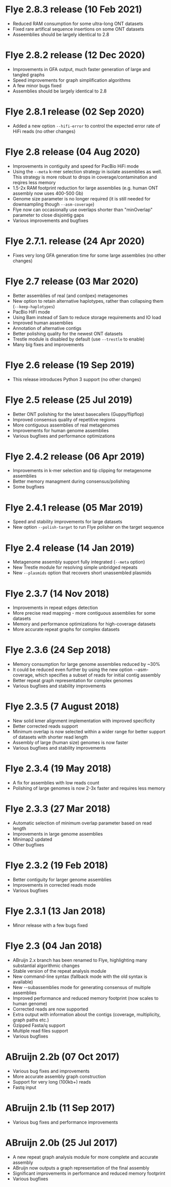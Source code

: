 Flye 2.8.3 release (10 Feb 2021)
===============================
* Reduced RAM consumption for some ultra-long ONT datasets
* Fixed rare artifical sequence insertions on some ONT datasets
* Asseemblies should be largely identical to 2.8

Flye 2.8.2 release (12 Dec 2020)
===============================
* Improvements in GFA output, much faster generation of large and tangled graphs
* Speed improvements for graph simplification algorithms
* A few minor bugs fixed
* Assemblies should be largely identical to 2.8

Flye 2.8.1 release (02 Sep 2020)
===============================
* Added a new option `--hifi-error` to control the expected error rate of HiFi reads (no other changes)

Flye 2.8 release (04 Aug 2020)
==============================
* Improvements in contiguity and speed for PacBio HiFi mode
* Using the `--meta` k-mer selection strategy in isolate assemblies as well.
This strategy is more robust to drops in coverage/contamination and reqires less memory
* 1.5-2x RAM footprint reduction for large assemblies (e.g. human ONT assembly now uses 400-500 Gb)
* Genome size parameter is no longer required (it is still needed for downsampling though `--asm-coverage`)
* Flye now can occasionally use overlaps shorter than "minOverlap" parameter to close disjointig gaps
* Various improvements and bugfixes

Flye 2.7.1. release (24 Apr 2020)
=================================
* Fixes very long GFA generation time for some large assemblies (no other changes)

Flye 2.7 release (03 Mar 2020)
==============================
* Better assemblies of real (and comlpex) metagenomes
* New option to retain alternative haplotypes, rather than collapsing them (`--keep-haplotypes`)
* PacBio HiFi mode
* Using Bam instead of Sam to reduce storage requirements and IO load
* Improved human assemblies
* Annotation of alternative contigs
* Better polishing quality for the newest ONT datasets
* Trestle module is disabled by default (use `--trestle` to enable)
* Many big fixes and improvements

Flye 2.6 release (19 Sep 2019)
==============================
* This release introduces Python 3 support (no other changes)

Flye 2.5 release (25 Jul 2019)
==============================
* Better ONT polishing for the latest basecallers (Guppy/flipflop)
* Improved consensus quality of repetitive regions
* More contiguous assemblies of real metagenomes
* Improvements for human genome assemblies
* Various bugfixes and performance optimizations

Flye 2.4.2 release (06 Apr 2019)
================================
* Improvements in k-mer selection and tip clipping for metagenome assemblies
* Better memory managment during consensus/polishing
* Some bugfixes

Flye 2.4.1 release (05 Mar 2019)
================================
* Speed and stability improvements for large datasets
* New option `--polish-target` to run Flye polisher on the target sequence


Flye 2.4 release (14 Jan 2019)
==============================
* Metagenome assembly support fully integrated (`--meta` option)
* New Trestle module for resolving simple unbridged repeats
* New `--plasmids` option that recovers short unassembled plasmids

Flye 2.3.7 (14 Nov 2018)
=======================
* Improvements in repeat edges detection
* More precise read mapping - more contiguous assemblies for some datasets
* Memory and performance optimizations for high-coverage datasets
* More accurate repeat graphs for complex datasets


Flye 2.3.6 (24 Sep 2018)
========================
* Memory consumption for large genome assemblies reduced by ~30%
* It could be reduced even further by using the new option --asm-coverage,
which specifies a subset of reads for initial contig assembly
* Better repeat graph representation for complex genomes
* Various bugfixes and stability improvements

Flye 2.3.5 (7 August 2018)
==========================
* New solid kmer alignment implementation with improved specificity
* Better corrected reads support
* Minimum overlap is now selected within a wider range for better support of datasets with shorter read length
* Assembly of large (human size) genomes is now faster
* Various bugfixes and stability improvements

Flye 2.3.4 (19 May 2018)
========================
* A fix for assemblies with low reads count
* Polishing of large genomes is now 2-3x faster and requires less memory

Flye 2.3.3 (27 Mar 2018)
========================
* Automatic selection of minimum overlap parameter based on read length
* Improvements in large genome assemblies
* Minimap2 updated
* Other bugfixes

Flye 2.3.2 (19 Feb 2018)
========================
* Better contiguity for larger genome assemblies
* Improvements in corrected reads mode
* Various bugfixes

Flye 2.3.1 (13 Jan 2018)
========================
* Minor release with a few bugs fixed

Flye 2.3 (04 Jan 2018)
======================

* ABruijn 2.x branch has been renamed to Flye, highlighting many substantial algorithmic changes
* Stable version of the repeat analysis module
* New command-line syntax (fallback mode with the old syntax is available)
* New --subassemblies mode for generating consensus of multiple assemblies
* Improved performance and reduced memory footprint (now scales to human genome)
* Corrected reads are now supported
* Extra output with information about the contigs (coverage, multiplicity, graph paths etc.)
* Gzipped Fasta/q support
* Multiple read files support
* Various bugfixes

ABruijn 2.2b (07 Oct 2017)
==========================

* Various bug fixes and improvements
* More accurate assembly graph construction
* Support for very long (100kb+) reads
* Fastq input

ABruijn 2.1b (11 Sep 2017)
==========================

* Various bug fixes and performance improvements

ABruijn 2.0b (25 Jul 2017)
==========================

* A new repeat graph analysis module for more complete and accurate assembly
* ABruijn now outputs a graph representation of the final assembly
* Significant improvements in performance and reduced memory footprint
* Various bugfixes
